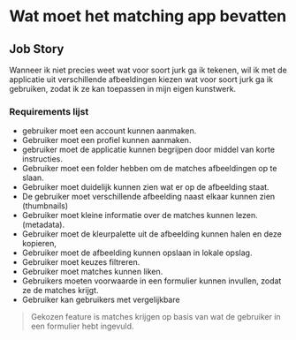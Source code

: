# Wat moet het matching app bevatten

## Job Story
 Wanneer ik niet precies weet wat voor soort jurk ga ik tekenen, wil ik met de applicatie uit verschillende afbeeldingen kiezen wat voor soort jurk ga ik gebruiken, zodat ik ze kan toepassen in mijn eigen kunstwerk.

 ### Requirements lijst
- gebruiker moet een account kunnen aanmaken.
- Gebruiker moet een profiel kunnen aanmaken.
- gebruiker moet de applicatie kunnen begrijpen door middel van korte instructies.
- Gebruiker moet een folder hebben om de matches afbeeldingen op te slaan.
- Gebruiker moet duidelijk kunnen zien wat er op de afbeelding staat.
- De gebruiker moet verschillende afbeelding naast elkaar kunnen zien (thumbnails)
- Gebruiker moet kleine informatie over de matches kunnen lezen. (metadata).
- Gebruiker moet de kleurpalette uit de afbeelding kunnen halen en deze kopieren,
- Gebruiker moet de afbeelding kunnen opslaan in lokale opslag.
- Gebruiker moet keuzes filtreren.
- Gebruiker moet matches kunnen liken. 
- Gebruikers moeten voorwaarde in een formulier kunnen invullen, zodat ze de matches krijgt.
- Gebruiker kan gebruikers met vergelijkbare 

> Gekozen feature is matches krijgen op basis van wat de gebruiker in een formulier hebt ingevuld.


